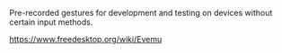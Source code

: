 Pre-recorded gestures for development and testing on devices without certain input methods.

https://www.freedesktop.org/wiki/Evemu